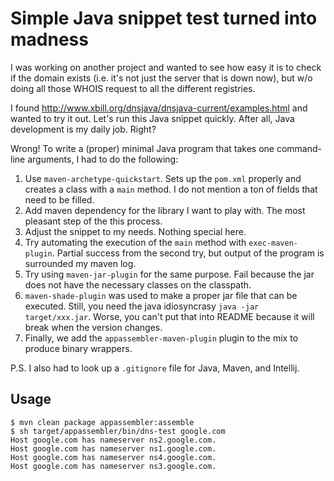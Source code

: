 Simple Java snippet test turned into madness
============================================


I was working on another project and wanted to see how easy it is to check if the domain exists (i.e. it's not just the server that is down now), but w/o doing all those WHOIS request to all the different registries.

I found http://www.xbill.org/dnsjava/dnsjava-current/examples.html and wanted to try it out. Let's run this Java snippet quickly. After all, Java development is my daily job. Right?

Wrong! To write a (proper) minimal Java program that takes one command-line arguments, I had to do the following:

1. Use `maven-archetype-quickstart`. Sets up the `pom.xml` properly and creates a class with a `main` method. I do not mention a ton of fields that need to be filled.
2. Add maven dependency for the library I want to play with. The most pleasant step of the this process.
3. Adjust the snippet to my needs. Nothing special here.
4. Try automating the execution of the `main` method with `exec-maven-plugin`. Partial success from the second try, but output of the program is surrounded my maven log.
5. Try using `maven-jar-plugin` for the same purpose. Fail because the jar does not have the necessary classes on the classpath.
6. `maven-shade-plugin` was used to make a proper jar file that can be executed. Still, you need the java idiosyncrasy `java -jar target/xxx.jar`. Worse, you can't put that into README because it will break when the version changes.
7. Finally, we add the `appassembler-maven-plugin` plugin to the mix to produce binary wrappers.

P.S. I also had to look up a `.gitignore` file for Java, Maven, and Intellij. 

## Usage

    $ mvn clean package appassembler:assemble
    $ sh target/appassembler/bin/dns-test google.com
    Host google.com has nameserver ns2.google.com.
    Host google.com has nameserver ns1.google.com.
    Host google.com has nameserver ns4.google.com.
    Host google.com has nameserver ns3.google.com.
